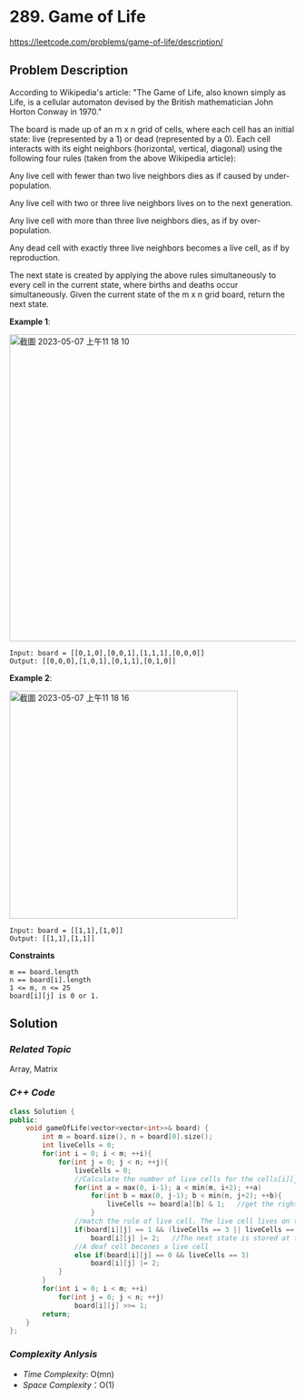 # 289. Game of Life
https://leetcode.com/problems/game-of-life/description/

## Problem Description

According to Wikipedia's article: "The Game of Life, also known simply as Life, is a cellular automaton devised by the British mathematician John Horton Conway in 1970."

The board is made up of an m x n grid of cells, where each cell has an initial state: live (represented by a 1) or dead (represented by a 0). Each cell interacts with its eight neighbors (horizontal, vertical, diagonal) using the following four rules (taken from the above Wikipedia article):

Any live cell with fewer than two live neighbors dies as if caused by under-population.

Any live cell with two or three live neighbors lives on to the next generation.

Any live cell with more than three live neighbors dies, as if by over-population.

Any dead cell with exactly three live neighbors becomes a live cell, as if by reproduction.

The next state is created by applying the above rules simultaneously to every cell in the current state, where births and deaths occur simultaneously. Given the current state of the m x n grid board, return the next state.


**Example 1**:

<img width="541" alt="截圖 2023-05-07 上午11 18 10" src="https://user-images.githubusercontent.com/18256877/236655808-a0c5ad4b-5a9b-4cc8-9b0a-4708cb20d849.png">

```
Input: board = [[0,1,0],[0,0,1],[1,1,1],[0,0,0]]
Output: [[0,0,0],[1,0,1],[0,1,1],[0,1,0]]
```
**Example 2**:

<img width="402" alt="截圖 2023-05-07 上午11 18 16" src="https://user-images.githubusercontent.com/18256877/236655811-1fa1ae5f-72e2-4fa7-96a0-21bd13a82355.png">

```
Input: board = [[1,1],[1,0]]
Output: [[1,1],[1,1]]
```

**Constraints**
```
m == board.length
n == board[i].length
1 <= m, n <= 25
board[i][j] is 0 or 1.
```

## Solution

### _Related Topic_
   Array, Matrix

### _C++ Code_
```cpp
class Solution {
public:
    void gameOfLife(vector<vector<int>>& board) {
        int m = board.size(), n = board[0].size();
        int liveCells = 0;
        for(int i = 0; i < m; ++i){
            for(int j = 0; j < n; ++j){
                liveCells = 0;
                //Calculate the number of live cells for the cells[i][j]'s eight nbr. cells
                for(int a = max(0, i-1); a < min(m, i+2); ++a)
                    for(int b = max(0, j-1); b < min(n, j+2); ++b){
                        liveCells += board[a][b] & 1;   //get the rightmost bit
                    }
                //match the rule of live cell. The live cell lives on to the next generation
                if(board[i][j] == 1 && (liveCells == 3 || liveCells == 4))
                    board[i][j] |= 2;   //The next state is stored at the second right bit
                //A deaf cell becones a live cell
                else if(board[i][j] == 0 && liveCells == 3)
                    board[i][j] |= 2;
            }
        }
        for(int i = 0; i < m; ++i)
            for(int j = 0; j < n; ++j)
                board[i][j] >>= 1;
        return;
    }
};
```

### _Complexity Anlysis_
- _Time Complexity_: O(mn)
- _Space Complexity_：O(1)
